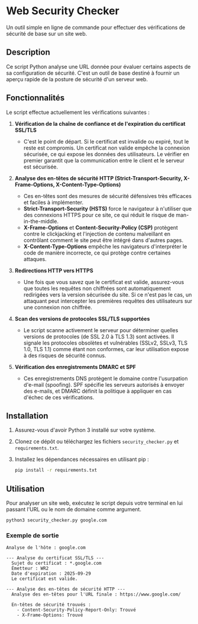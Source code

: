 # Web Security Checker

Un outil simple en ligne de commande pour effectuer des vérifications de sécurité de base sur un site web.

## Description

Ce script Python analyse une URL donnée pour évaluer certains aspects de sa configuration de sécurité. C'est un outil de base destiné à fournir un aperçu rapide de la posture de sécurité d'un serveur web.

## Fonctionnalités

Le script effectue actuellement les vérifications suivantes :

1.  **Vérification de la chaîne de confiance et de l'expiration du certificat SSL/TLS**
    *   C'est le point de départ. Si le certificat est invalide ou expiré, tout le reste est compromis. Un certificat non valide empêche la connexion sécurisée, ce qui expose les données des utilisateurs. Le vérifier en premier garantit que la communication entre le client et le serveur est sécurisée.

2.  **Analyse des en-têtes de sécurité HTTP (Strict-Transport-Security, X-Frame-Options, X-Content-Type-Options)**
    *   Ces en-têtes sont des mesures de sécurité défensives très efficaces et faciles à implémenter.
    *   **Strict-Transport-Security (HSTS)** force le navigateur à n'utiliser que des connexions HTTPS pour ce site, ce qui réduit le risque de man-in-the-middle.
    *   **X-Frame-Options** et **Content-Security-Policy (CSP)** protègent contre le clickjacking et l'injection de contenu malveillant en contrôlant comment le site peut être intégré dans d'autres pages.
    *   **X-Content-Type-Options** empêche les navigateurs d'interpréter le code de manière incorrecte, ce qui protège contre certaines attaques.

3.  **Redirections HTTP vers HTTPS**
    *   Une fois que vous savez que le certificat est valide, assurez-vous que toutes les requêtes non chiffrées sont automatiquement redirigées vers la version sécurisée du site. Si ce n'est pas le cas, un attaquant peut intercepter les premières requêtes des utilisateurs sur une connexion non chiffrée.

4.  **Scan des versions de protocoles SSL/TLS supportées**
    *   Le script scanne activement le serveur pour déterminer quelles versions de protocoles (de SSL 2.0 à TLS 1.3) sont activées. Il signale les protocoles obsolètes et vulnérables (SSLv2, SSLv3, TLS 1.0, TLS 1.1) comme étant non conformes, car leur utilisation expose à des risques de sécurité connus.

5.  **Vérification des enregistrements DMARC et SPF**
    *   Ces enregistrements DNS protègent le domaine contre l'usurpation d'e-mail (spoofing). SPF spécifie les serveurs autorisés à envoyer des e-mails, et DMARC définit la politique à appliquer en cas d'échec de ces vérifications.

## Installation

1.  Assurez-vous d'avoir Python 3 installé sur votre système.
2.  Clonez ce dépôt ou téléchargez les fichiers `security_checker.py` et `requirements.txt`.
3.  Installez les dépendances nécessaires en utilisant pip :

    ```bash
    pip install -r requirements.txt
    ```

## Utilisation

Pour analyser un site web, exécutez le script depuis votre terminal en lui passant l'URL ou le nom de domaine comme argument.

```bash
python3 security_checker.py google.com
```

### Exemple de sortie

```
Analyse de l'hôte : google.com

--- Analyse du certificat SSL/TLS ---
  Sujet du certificat : *.google.com
  Émetteur : WR2
  Date d'expiration : 2025-09-29
  Le certificat est valide.

--- Analyse des en-têtes de sécurité HTTP ---
  Analyse des en-têtes pour l'URL finale : https://www.google.com/

  En-têtes de sécurité trouvés :
    - Content-Security-Policy-Report-Only: Trouvé
    - X-Frame-Options: Trouvé
```
